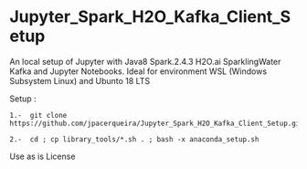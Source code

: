 # Jupyter_Spark_H2O_Kafka_Client_Setup

   An local setup of Jupyter with Java8 Spark.2.4.3 H2O.ai SparklingWater Kafka and Jupyter Notebooks. 
   Ideal for environment WSL (Windows Subsystem Linux) and Ubunto 18 LTS

   Setup :

    1.-  git clone https://github.com/jpacerqueira/Jupyter_Spark_H2O_Kafka_Client_Setup.git

    2.-  cd ; cp library_tools/*.sh . ; bash -x anaconda_setup.sh


   Use as is License
   
